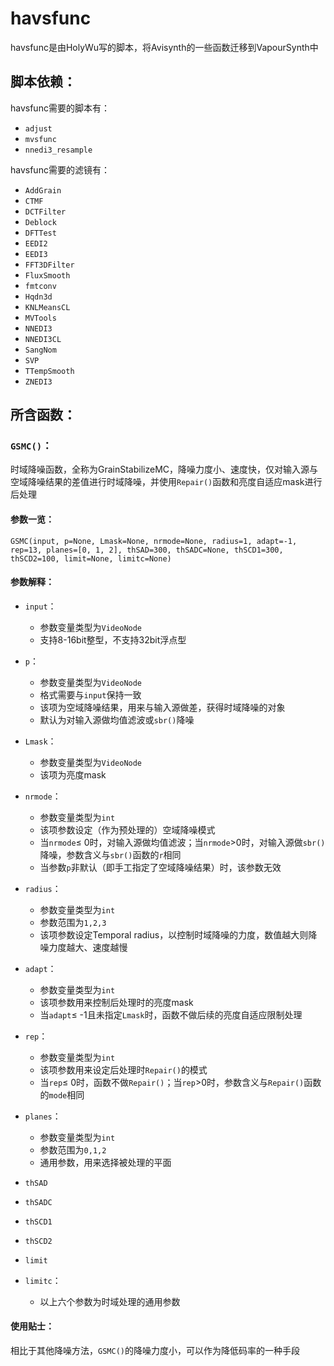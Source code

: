 # havsfunc

havsfunc是由HolyWu写的脚本，将Avisynth的一些函数迁移到VapourSynth中

## 脚本依赖：

havsfunc需要的脚本有：

* `adjust`
* `mvsfunc`
* `nnedi3_resample`

havsfunc需要的滤镜有：

* `AddGrain`
* `CTMF`
* `DCTFilter`
* `Deblock`
* `DFTTest`
* `EEDI2`
* `EEDI3`
* `FFT3DFilter`
* `FluxSmooth`
* `fmtconv`
* `Hqdn3d`
* `KNLMeansCL`
* `MVTools`
* `NNEDI3`
* `NNEDI3CL`
* `SangNom`
* `SVP`
* `TTempSmooth`
* `ZNEDI3`

## 所含函数：

### `GSMC()`：

时域降噪函数，全称为GrainStabilizeMC，降噪力度小、速度快，仅对输入源与空域降噪结果的差值进行时域降噪，并使用`Repair()`函数和亮度自适应mask进行后处理

#### 参数一览：

`GSMC(input, p=None, Lmask=None, nrmode=None, radius=1, adapt=-1, rep=13, planes=[0, 1, 2], thSAD=300, thSADC=None, thSCD1=300, thSCD2=100, limit=None, limitc=None)`

#### 参数解释：

* `input`：
  * 参数变量类型为`VideoNode`
  * 支持8-16bit整型，不支持32bit浮点型

* `p`：
  * 参数变量类型为`VideoNode`
  * 格式需要与`input`保持一致
  * 该项为空域降噪结果，用来与输入源做差，获得时域降噪的对象
  * 默认为对输入源做均值滤波或`sbr()`降噪

* `Lmask`：
  * 参数变量类型为`VideoNode`
  * 该项为亮度mask

* `nrmode`：
  * 参数变量类型为`int`
  * 该项参数设定（作为预处理的）空域降噪模式
  * 当`nrmode`≤ 0时，对输入源做均值滤波；当`nrmode`>0时，对输入源做`sbr()`降噪，参数含义与`sbr()`函数的`r`相同
  * 当参数`p`非默认（即手工指定了空域降噪结果）时，该参数无效

* `radius`：
  * 参数变量类型为`int`
  * 参数范围为`1,2,3`
  * 该项参数设定Temporal radius，以控制时域降噪的力度，数值越大则降噪力度越大、速度越慢

* `adapt`：
  * 参数变量类型为`int`
  * 该项参数用来控制后处理时的亮度mask
  * 当`adapt`≤ -1且未指定`Lmask`时，函数不做后续的亮度自适应限制处理

* `rep`：
  * 参数变量类型为`int`
  * 该项参数用来设定后处理时`Repair()`的模式
  * 当`rep`≤ 0时，函数不做`Repair()`；当`rep`>0时，参数含义与`Repair()`函数的`mode`相同

* `planes`：
  * 参数变量类型为`int`
  * 参数范围为`0,1,2`
  * 通用参数，用来选择被处理的平面

* `thSAD`
* `thSADC`
* `thSCD1`
* `thSCD2`
* `limit`
* `limitc`：
  * 以上六个参数为时域处理的通用参数

#### 使用贴士：

相比于其他降噪方法，`GSMC()`的降噪力度小，可以作为降低码率的一种手段